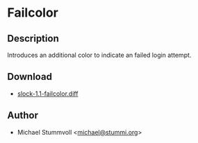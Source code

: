 Failcolor
=========

Description
-----------

Introduces an additional color to indicate an failed login attempt.

Download
--------

* [slock-1.1-failcolor.diff](slock-1.1-failcolor.diff)

Author
------

* Michael Stummvoll <[michael@stummi.org](mailto:michael@stummi.org)>
